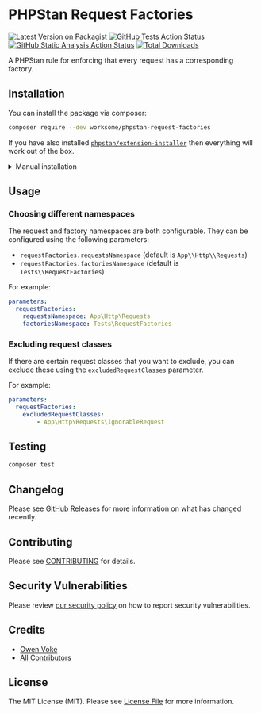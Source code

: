 # PHPStan Request Factories

[![Latest Version on Packagist](https://img.shields.io/packagist/v/worksome/phpstan-request-factories.svg?style=flat-square)](https://packagist.org/packages/worksome/phpstan-request-factories)
[![GitHub Tests Action Status](https://img.shields.io/github/actions/workflow/status/worksome/phpstan-request-factories/tests.yml?branch=main&style=flat-square&label=Tests)](https://github.com/worksome/phpstan-request-factories/actions?query=workflow%3ATests+branch%3Amain)
[![GitHub Static Analysis Action Status](https://img.shields.io/github/actions/workflow/status/worksome/phpstan-request-factories/static.yml?branch=main&style=flat-square&label=Static%20Analysis)](https://github.com/worksome/phpstan-request-factories/actions?query=workflow%3A"Static%20Analysis"+branch%3Amain)
[![Total Downloads](https://img.shields.io/packagist/dt/worksome/phpstan-request-factories.svg?style=flat-square)](https://packagist.org/packages/worksome/phpstan-request-factories)

A PHPStan rule for enforcing that every request has a corresponding factory.

## Installation

You can install the package via composer:

```bash
composer require --dev worksome/phpstan-request-factories
```

If you have also installed [`phpstan/extension-installer`](https://github.com/phpstan/extension-installer) then everything will work out of the box.

<details>
  <summary>Manual installation</summary>

If you don't want to use `phpstan/extension-installer`, include `extension.neon` in your project's PHPStan config:

```
includes:
    - vendor/worksome/phpstan-request-factories/extension.neon
```
</details>

## Usage

### Choosing different namespaces

The request and factory namespaces are both configurable. They can be configured using the following parameters:

- `requestFactories.requestsNamespace` (default is `App\\Http\\Requests`)
- `requestFactories.factoriesNamespace` (default is `Tests\\RequestFactories`)

For example:

```yml
parameters:
  requestFactories:
    requestsNamespace: App\Http\Requests
    factoriesNamespace: Tests\RequestFactories
```

### Excluding request classes

If there are certain request classes that you want to exclude, you can exclude these using
the `excludedRequestClasses` parameter.

For example:

```yml
parameters:
  requestFactories:
    excludedRequestClasses:
        - App\Http\Requests\IgnorableRequest
```

## Testing

```bash
composer test
```

## Changelog

Please see [GitHub Releases](https://github.com/worksome/phpstan-request-factories/releases) for more information on what has changed recently.

## Contributing

Please see [CONTRIBUTING](.github/CONTRIBUTING.md) for details.

## Security Vulnerabilities

Please review [our security policy](../../security/policy) on how to report security vulnerabilities.

## Credits

- [Owen Voke](https://github.com/owenvoke)
- [All Contributors](../../contributors)

## License

The MIT License (MIT). Please see [License File](LICENSE.md) for more information.

